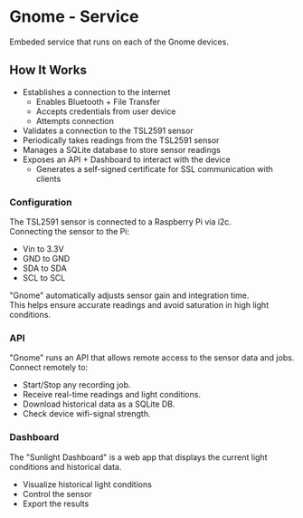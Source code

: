 # Gnome - Service

Embeded service that runs on each of the Gnome devices.

## How It Works

- Establishes a connection to the internet
  - Enables Bluetooth + File Transfer
  - Accepts credentials from user device
  - Attempts connection
- Validates a connection to the TSL2591 sensor
- Periodically takes readings from the TSL2591 sensor
- Manages a SQLite database to store sensor readings
- Exposes an API + Dashboard to interact with the device
  - Generates a self-signed certificate for SSL communication with clients

### Configuration

The TSL2591 sensor is connected to a Raspberry Pi via i2c.  
Connecting the sensor to the Pi:

- Vin to 3.3V
- GND to GND
- SDA to SDA
- SCL to SCL

"Gnome" automatically adjusts sensor gain and integration time.  
This helps ensure accurate readings and avoid saturation in high light conditions.  

### API

"Gnome" runs an API that allows remote access to the sensor data and jobs.  
Connect remotely to:

- Start/Stop any recording job.
- Receive real-time readings and light conditions.  
- Download historical data as a SQLite DB.
- Check device wifi-signal strength.

### Dashboard

The "Sunlight Dashboard" is a web app that displays the current light conditions and historical data.  

- Visualize historical light conditions
- Control the sensor
- Export the results
